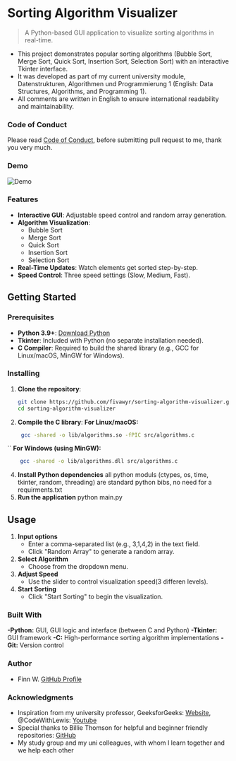 # Sorting Algorithm Visualizer  

>A Python-based GUI application to visualize sorting algorithms in real-time. 

- This project demonstrates popular sorting algorithms (Bubble Sort, Merge Sort, Quick Sort, Insertion Sort, Selection Sort) with an interactive Tkinter interface. 
- It was developed as part of my current university module, Datenstrukturen, Algorithmen und Programmierung 1 (English: Data Structures, Algorithms, and Programming 1). 
- All comments are written in English to ensure international readability and maintainability.

### Code of Conduct
Please read [Code of Conduct](CODE_OF_CONDUCT.md), before submitting pull request to me, thank you very much.

### Demo

![Demo](https://media2.giphy.com/media/v1.Y2lkPTc5MGI3NjExcnZyaG9yMDUwcmtlazI2NnlvZGowMTJ4cnp2dWxyZnB3amhoaHJkZCZlcD12MV9pbnRlcm5hbF9naWZfYnlfaWQmY3Q9Zw/Ch1gi4xZHJgCjL0dwH/giphy.gif)  

###  Features  
- **Interactive GUI**: Adjustable speed control and random array generation.  
- **Algorithm Visualization**:  
  - Bubble Sort  
  - Merge Sort  
  - Quick Sort  
  - Insertion Sort  
  - Selection Sort  
- **Real-Time Updates**: Watch elements get sorted step-by-step.  
- **Speed Control**: Three speed settings (Slow, Medium, Fast).  

## Getting Started  

### Prerequisites  
- **Python 3.9+**: [Download Python](https://www.python.org/downloads/)  
- **Tkinter**: Included with Python (no separate installation needed).  
- **C Compiler**: Required to build the shared library (e.g., GCC for Linux/macOS, MinGW for Windows).  

### Installing  

1. **Clone the repository**:  
   ```bash  
   git clone https://github.com/fivawyr/sorting-algorithm-visualizer.git  
   cd sorting-algorithm-visualizer  
2. **Compile the C library**:
    **For Linux/macOS:**
   ```bash  
    gcc -shared -o lib/algorithms.so -fPIC src/algorithms.c  
``
    **For Windows (using MinGW):**
```bash  
    gcc -shared -o lib/algorithms.dll src/algorithms.c
```
4. **Install Python dependencies**
    all python moduls (ctypes, os, time, tkinter, random, threading) are standard python bibs, no need for a requirments.txt
5. **Run the application**
    python main.py  

## Usage

1. **Input options**
    - Enter a comma-separated list (e.g., 3,1,4,2) in the text field.
    - Click "Random Array" to generate a random array.
2. **Select Algorithm**
    - Choose from the dropdown menu.
3. **Adjust Speed**
    - Use the slider to control visualization speed(3 differen levels). 
4. **Start Sorting**
    - Click "Start Sorting" to begin the visualization.

### Built With 
**-Python:** GUI, GUI logic and interface (between C and Python)
**-Tkinter:** GUI framework
**-C:** High-performance sorting algorithm implementations
**-Git:** Version control

### Author
- Finn W. [GitHub Profile](https://github.com/fivawyr) 

### Acknowledgments 
- Inspiration from my university professor, GeeksforGeeks: [Website](https://www.geeksforgeeks.org/fundamentals-of-algorithms/), @CodeWithLewis: [Youtube](https://www.youtube.com/@CodingWithLewis) 
- Special thanks to Billie Thomson for helpful and beginner friendly repositories:  [GitHub](https://gist.github.com/PurpleBooth) 
- My study group and my uni colleagues, with whom I learn together and we help each other 
